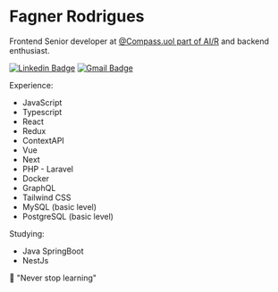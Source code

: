 # Fagner Rodrigues

Frontend Senior developer at [@Compass.uol part of AI/R](https://compass.uol/en/home/)
and backend enthusiast.

 [![Linkedin Badge](https://img.shields.io/badge/-Fagner%20Rodrigues-6633cc?style=flat-square&logo=Linkedin&logoColor=white&link=https://www.linkedin.com/in/diego-schell-fernandes/)](https://www.linkedin.com/in/faagnerrodrigues/) 
[![Gmail Badge](https://img.shields.io/badge/-faagner.rodrigues@gmail.com-6633cc?style=flat-square&logo=Gmail&logoColor=white&link=mailto:faagner.rodrigues@gmail.com)](mailto:diego.schell.f@gmail.com)

Experience:
- JavaScript
- Typescript
- React
- Redux
- ContextAPI
- Vue
- Next
- PHP - Laravel
- Docker
- GraphQL
- Tailwind CSS
- MySQL (basic level)
- PostgreSQL (basic level)
 
 
 Studying:
 - Java SpringBoot
 - NestJs
 
 
 
 🚀 "Never stop learning"
